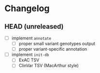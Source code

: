 # Changelog

## HEAD (unreleased)

- [ ] implement `annotate`
    - [ ] proper small variant genotypes output
    - [ ] proper variant-specific annotation
- [ ] implement `init-db`
    - [ ] ExAC TSV
    - [ ] ClinVar TSV (MacArthur style)
